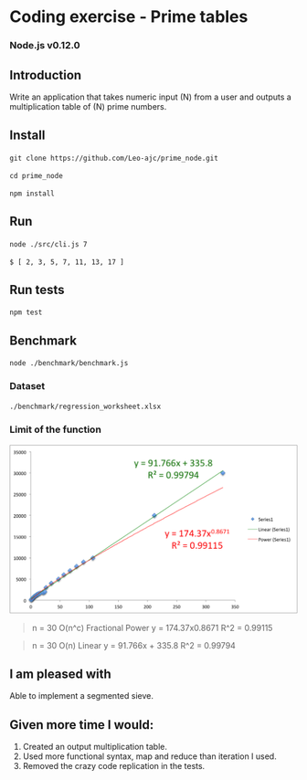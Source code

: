 # Coding exercise - Prime tables 
### Node.js v0.12.0

## Introduction

Write an application that takes numeric input (N) from a user and outputs a multiplication table of (N) prime numbers.

## Install
`git clone https://github.com/Leo-ajc/prime_node.git`

`cd prime_node`

`npm install`

## Run 
`node ./src/cli.js 7`

`$ [ 2, 3, 5, 7, 11, 13, 17 ]`

## Run tests
`npm test`

## Benchmark
`node ./benchmark/benchmark.js`

### Dataset
`./benchmark/regression_worksheet.xlsx`

### Limit of the function

![Big O Chart](./benchmark/big_o_chart.png)

> n = 30
> O(n^c) Fractional Power
> y = 174.37x0.8671
> R^2 = 0.99115

> n = 30
> O(n) Linear
> y = 91.766x + 335.8
> R^2 = 0.99794

## I am pleased with
Able to implement a segmented sieve.

## Given more time I would:
1. Created an output multiplication table.
2. Used more functional syntax, map and reduce than iteration I used.
3. Removed the crazy code replication in the tests.



